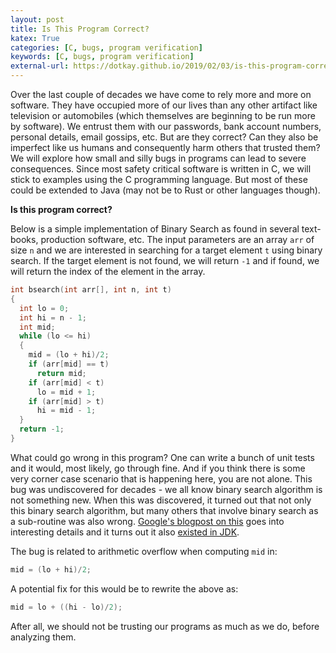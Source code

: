 ```yaml
---
layout: post
title: Is This Program Correct?
katex: True
categories: [C, bugs, program verification]
keywords: [C, bugs, program verification]
external-url: https://dotkay.github.io/2019/02/03/is-this-program-correct
---
```


Over the last couple of decades we have come to rely more and more on software. They have occupied more of our lives than any other artifact like television or automobiles (which themselves are beginning to be run more by software). We entrust them with our passwords, bank account numbers, personal details, email gossips, etc. But are they correct? Can they also be imperfect like us humans and consequently harm others that trusted them? We will explore how small and silly bugs in programs can lead to severe consequences. Since most safety critical software is written in C, we will stick to examples using the C programming language. But most of these could be extended to Java (may not be to Rust or other languages though).

__Is this program correct?__

Below is a simple implementation of Binary Search as found in several text-books, production software, etc. The input parameters are an array `arr` of size `n` and we are interested in searching for a target element `t` using binary search. If the target element is not found, we will return `-1` and if found, we will return the index of the element in the array.

```C
int bsearch(int arr[], int n, int t)
{
  int lo = 0;
  int hi = n - 1;
  int mid;
  while (lo <= hi)
  {
    mid = (lo + hi)/2;
    if (arr[mid] == t)
      return mid;
    if (arr[mid] < t)
      lo = mid + 1;
    if (arr[mid] > t)
      hi = mid - 1;
  }
  return -1;
}
```

What could go wrong in this program? One can write a bunch of unit tests and it would, most likely, go through fine. And if you think there is some very corner case scenario that is happening here, you are not alone. This bug was undiscovered for decades - we all know binary search algorithm is not something new. When this was discovered, it turned out that not only this binary search algorithm, but many others that involve binary search as a sub-routine was also wrong. [Google's blogpost on this](https://ai.googleblog.com/2006/06/extra-extra-read-all-about-it-nearly.html) goes into interesting details and it turns out it also [existed in JDK](https://bugs.openjdk.java.net/browse/JDK-6412541). 

The bug is related to arithmetic overflow when computing `mid` in:

```C
mid = (lo + hi)/2;
```

A potential fix for this would be to rewrite the above as:

```C
mid = lo + ((hi - lo)/2);
```

After all, we should not be trusting our programs as much as we do, before analyzing them.